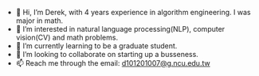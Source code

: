 - 👋 Hi, I’m Derek, with 4 years experience in algorithm engineering. I was major in math.
- 👀 I’m interested in natural language processing(NLP), computer vision(CV) and math problems.
- 🌱 I’m currently learning to be a graduate student.
- 💞️ I’m looking to collaborate on starting up a busseness.
- 📫 Reach me through the email: d101201007@g.ncu.edu.tw

<!---
derekwuchengyu/derekwuchengyu is a ✨ special ✨ repository because its `README.md` (this file) appears on your GitHub profile.
You can click the Preview link to take a look at your changes.
--->
